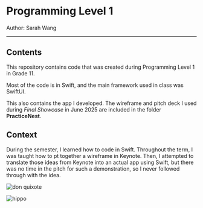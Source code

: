 # Programming Level 1

Author: Sarah Wang

---

## Contents

This repository contains code that was created during Programming Level 1 in Grade 11. 

Most of the code is in Swift, and the main framework used in class was SwiftUI. 

This also contains the app I developed. The wireframe and pitch deck I used during *Final Showcase* in June 2025 are included in the folder **PracticeNest**.

## Context

During the semester, I learned how to code in Swift. Throughout the term, I was taught how to pt together a wireframe in Keynote. Then, I attempted to translate those ideas from Keynote into an actual app using Swift, but there was no time in the pitch for such a demonstration, so I never followed through with the idea. 

![don quixote](https://tenor.com/iUPtLbnBbj0.gif) 

![hippo](https://media3.giphy.com/media/aUovxH8Vf9qDu/giphy.gif)
